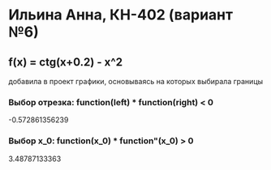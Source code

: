# Ильина Анна, КН-402 (вариант №6)

f(x) = ctg(x+0.2) - x^2
------------------------------------------------

добавила в проект графики, основываясь на которых выбирала границы

### Выбор отрезка: function(left) * function(right) < 0
-0.572861356239

### Выбор x_0: function(x_0) * function"(x_0) > 0
3.48787133363
